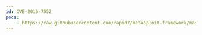 ```yaml
---
id: CVE-2016-7552
pocs:
    - https://raw.githubusercontent.com/rapid7/metasploit-framework/master/modules/exploits/multi/http/trendmicro_threat_discovery_admin_sys_time_cmdi.rb
---
```


